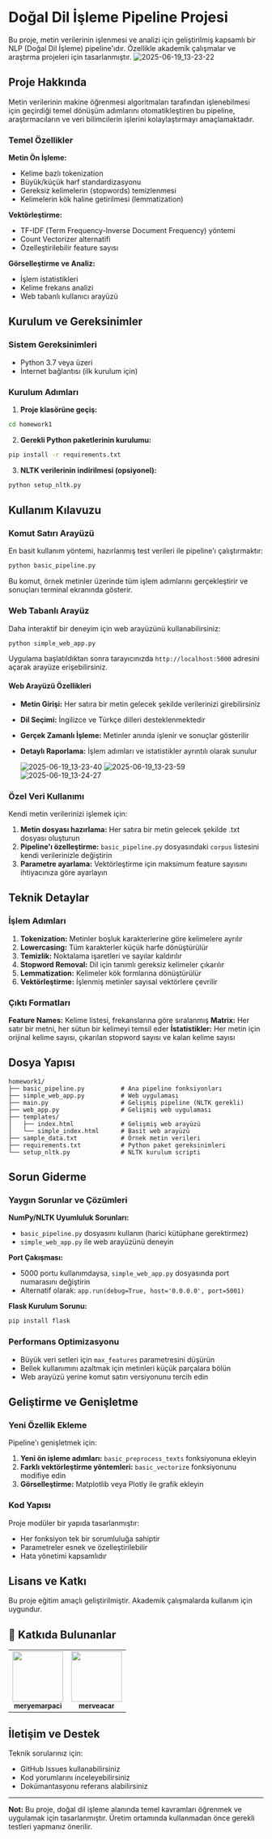 # Doğal Dil İşleme Pipeline Projesi

Bu proje, metin verilerinin işlenmesi ve analizi için geliştirilmiş kapsamlı bir NLP (Doğal Dil İşleme) pipeline'ıdır. Özellikle akademik çalışmalar ve araştırma projeleri için tasarlanmıştır.
  ![2025-06-19_13-23-22](https://github.com/user-attachments/assets/4eca7a1b-0268-4975-a781-27a62c61711a)

## Proje Hakkında

Metin verilerinin makine öğrenmesi algoritmaları tarafından işlenebilmesi için geçirdiği temel dönüşüm adımlarını otomatikleştiren bu pipeline, araştırmacıların ve veri bilimcilerin işlerini kolaylaştırmayı amaçlamaktadır.

### Temel Özellikler

**Metin Ön İşleme:**
- Kelime bazlı tokenization
- Büyük/küçük harf standardizasyonu
- Gereksiz kelimelerin (stopwords) temizlenmesi
- Kelimelerin kök haline getirilmesi (lemmatization)

**Vektörleştirme:**
- TF-IDF (Term Frequency-Inverse Document Frequency) yöntemi
- Count Vectorizer alternatifi
- Özelleştirilebilir feature sayısı

**Görselleştirme ve Analiz:**
- İşlem istatistikleri
- Kelime frekans analizi
- Web tabanlı kullanıcı arayüzü

## Kurulum ve Gereksinimler

### Sistem Gereksinimleri
- Python 3.7 veya üzeri
- İnternet bağlantısı (ilk kurulum için)

### Kurulum Adımları

1. **Proje klasörüne geçiş:**
```bash
cd homework1
```

2. **Gerekli Python paketlerinin kurulumu:**
```bash
pip install -r requirements.txt
```

3. **NLTK verilerinin indirilmesi (opsiyonel):**
```bash
python setup_nltk.py
```

## Kullanım Kılavuzu

### Komut Satırı Arayüzü

En basit kullanım yöntemi, hazırlanmış test verileri ile pipeline'ı çalıştırmaktır:

```bash
python basic_pipeline.py
```

Bu komut, örnek metinler üzerinde tüm işlem adımlarını gerçekleştirir ve sonuçları terminal ekranında gösterir.

### Web Tabanlı Arayüz

Daha interaktif bir deneyim için web arayüzünü kullanabilirsiniz:

```bash
python simple_web_app.py
```

Uygulama başlatıldıktan sonra tarayıcınızda `http://localhost:5000` adresini açarak arayüze erişebilirsiniz.

#### Web Arayüzü Özellikleri

- **Metin Girişi:** Her satıra bir metin gelecek şekilde verilerinizi girebilirsiniz
- **Dil Seçimi:** İngilizce ve Türkçe dilleri desteklenmektedir
- **Gerçek Zamanlı İşleme:** Metinler anında işlenir ve sonuçlar gösterilir
- **Detaylı Raporlama:** İşlem adımları ve istatistikler ayrıntılı olarak sunulur
  
  ![2025-06-19_13-23-40](https://github.com/user-attachments/assets/f82c9fd6-7f30-4f9c-9988-901e905d8a5f)
  ![2025-06-19_13-23-59](https://github.com/user-attachments/assets/b18a6d3e-0cf8-44e6-9331-39e66ab8c73a)
  ![2025-06-19_13-24-27](https://github.com/user-attachments/assets/cf58b304-c96c-4ba5-a4f8-c4f19bfc5432)


### Özel Veri Kullanımı

Kendi metin verilerinizi işlemek için:

1. **Metin dosyası hazırlama:** Her satıra bir metin gelecek şekilde .txt dosyası oluşturun
2. **Pipeline'ı özelleştirme:** `basic_pipeline.py` dosyasındaki `corpus` listesini kendi verilerinizle değiştirin
3. **Parametre ayarlama:** Vektörleştirme için maksimum feature sayısını ihtiyacınıza göre ayarlayın

## Teknik Detaylar

### İşlem Adımları

1. **Tokenization:** Metinler boşluk karakterlerine göre kelimelere ayrılır
2. **Lowercasing:** Tüm karakterler küçük harfe dönüştürülür
3. **Temizlik:** Noktalama işaretleri ve sayılar kaldırılır
4. **Stopword Removal:** Dil için tanımlı gereksiz kelimeler çıkarılır
5. **Lemmatization:** Kelimeler kök formlarına dönüştürülür
6. **Vektörleştirme:** İşlenmiş metinler sayısal vektörlere çevrilir

### Çıktı Formatları

**Feature Names:** Kelime listesi, frekanslarına göre sıralanmış
**Matrix:** Her satır bir metni, her sütun bir kelimeyi temsil eder
**İstatistikler:** Her metin için orijinal kelime sayısı, çıkarılan stopword sayısı ve kalan kelime sayısı

## Dosya Yapısı

```
homework1/
├── basic_pipeline.py          # Ana pipeline fonksiyonları
├── simple_web_app.py          # Web uygulaması
├── main.py                    # Gelişmiş pipeline (NLTK gerekli)
├── web_app.py                 # Gelişmiş web uygulaması
├── templates/
│   ├── index.html             # Gelişmiş web arayüzü
│   └── simple_index.html      # Basit web arayüzü
├── sample_data.txt            # Örnek metin verileri
├── requirements.txt           # Python paket gereksinimleri
└── setup_nltk.py              # NLTK kurulum scripti
```

## Sorun Giderme

### Yaygın Sorunlar ve Çözümleri

**NumPy/NLTK Uyumluluk Sorunları:**
- `basic_pipeline.py` dosyasını kullanın (harici kütüphane gerektirmez)
- `simple_web_app.py` ile web arayüzünü deneyin

**Port Çakışması:**
- 5000 portu kullanımdaysa, `simple_web_app.py` dosyasında port numarasını değiştirin
- Alternatif olarak: `app.run(debug=True, host='0.0.0.0', port=5001)`

**Flask Kurulum Sorunu:**
```bash
pip install flask
```

### Performans Optimizasyonu

- Büyük veri setleri için `max_features` parametresini düşürün
- Bellek kullanımını azaltmak için metinleri küçük parçalara bölün
- Web arayüzü yerine komut satırı versiyonunu tercih edin

## Geliştirme ve Genişletme

### Yeni Özellik Ekleme

Pipeline'ı genişletmek için:

1. **Yeni ön işleme adımları:** `basic_preprocess_texts` fonksiyonuna ekleyin
2. **Farklı vektörleştirme yöntemleri:** `basic_vectorize` fonksiyonunu modifiye edin
3. **Görselleştirme:** Matplotlib veya Plotly ile grafik ekleyin

### Kod Yapısı

Proje modüler bir yapıda tasarlanmıştır:
- Her fonksiyon tek bir sorumluluğa sahiptir
- Parametreler esnek ve özelleştirilebilir
- Hata yönetimi kapsamlıdır

## Lisans ve Katkı

Bu proje eğitim amaçlı geliştirilmiştir. Akademik çalışmalarda kullanım için uygundur.

## 🙌 Katkıda Bulunanlar

<table>
  <tr>
    <td align="center">
      <a href="https://github.com/meryemarpaci">
        <img src="https://avatars.githubusercontent.com/u/85066658?v=4" width="100px;" alt=""/>
        <br /><sub><b>meryemarpaci</b></sub>
      </a><br />
      <sub></sub>
    </td>
    <td align="center">
      <a href="https://github.com/merveacarrr">
        <img src="https://avatars.githubusercontent.com/u/KULLANICI_ID?v=4" width="100px;" alt=""/>
        <br /><sub><b>merveacar</b></sub>
      </a><br />
      <sub></sub>
    </td>
  </tr>
</table>


## İletişim ve Destek

Teknik sorularınız için:
- GitHub Issues kullanabilirsiniz
- Kod yorumlarını inceleyebilirsiniz
- Dokümantasyonu referans alabilirsiniz

---

**Not:** Bu proje, doğal dil işleme alanında temel kavramları öğrenmek ve uygulamak için tasarlanmıştır. Üretim ortamında kullanmadan önce gerekli testleri yapmanız önerilir. 

